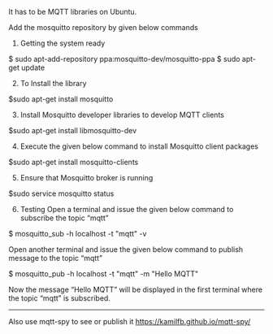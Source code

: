 It has to be MQTT libraries on Ubuntu.

Add the mosquitto repository by given below commands

1. Getting the system ready

$ sudo apt-add-repository ppa:mosquitto-dev/mosquitto-ppa
$ sudo apt-get update

2. To Install the library

$sudo apt-get install mosquitto

3. Install Mosquitto developer libraries to develop MQTT clients

$sudo apt-get install libmosquitto-dev

4. Execute the given below command to install Mosquitto client packages

$sudo apt-get install mosquitto-clients

5. Ensure that Mosquitto broker is running

$sudo service mosquitto status 

6. Testing
Open a terminal and issue the given below command to subscribe the topic “mqtt”

$ mosquitto_sub -h localhost -t "mqtt" -v

Open another terminal and issue the given below command to publish message to the topic “mqtt”

$ mosquitto_pub -h localhost -t "mqtt" -m "Hello MQTT"

Now the message “Hello MQTT” will be displayed in the first terminal where the topic “mqtt” is subscribed.

------------------

Also use mqtt-spy to see or publish it
https://kamilfb.github.io/mqtt-spy/
